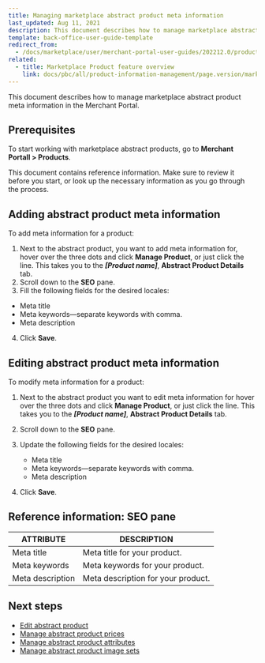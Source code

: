 ```yaml
---
title: Managing marketplace abstract product meta information
last_updated: Aug 11, 2021
description: This document describes how to manage marketplace abstract product meta information in the Merchant Portal.
template: back-office-user-guide-template
redirect_from:
  - /docs/marketplace/user/merchant-portal-user-guides/202212.0/products/abstract-products/manageing-marketplace-abstract-product-meta-information.html
related:
  - title: Marketplace Product feature overview
    link: docs/pbc/all/product-information-management/page.version/marketplace/marketplace-product-feature-overview.html
---
```


This document describes how to manage marketplace abstract product meta information in the Merchant Portal.

## Prerequisites

To start working with marketplace abstract products, go to **Merchant Portall&nbsp;<span aria-label="and then">></span> Products**.

This document contains reference information. Make sure to review it before you start, or look up the necessary information as you go through the process.

## Adding abstract product meta information

To add meta information for a product:

1. Next to the abstract product, you want to add meta information for, hover over the three dots and click **Manage Product**, or just click the line. This takes you to the **_[Product name]_**, **Abstract Product Details** tab.
2. Scroll down to the **SEO** pane.
3. Fill the following fields for the desired locales:
  * Meta title
  * Meta keywords—separate keywords with comma.
  * Meta description
4. Click **Save**.  

## Editing abstract product meta information

To modify meta information for a product:

1. Next to the abstract product you want to edit meta information for hover over the three dots and click **Manage Product**, or just click the line. This takes you to the **_[Product name]_**, **Abstract Product Details** tab.
2. Scroll down to the **SEO** pane.
3. Update the following fields for the desired locales:
    - Meta title
    - Meta keywords—separate keywords with comma.
    - Meta description

4. Click **Save**.  

## Reference information: SEO pane

| ATTRIBUTE        | DESCRIPTION                        |
| ---------------- | ---------------------------------- |
| Meta title       | Meta title for your product.       |
| Meta keywords    | Meta keywords for your product.    |
| Meta description | Meta description for your product. |

## Next steps

- [Edit abstract product](/docs/pbc/all/product-information-management/{{page.version}}/marketplace/manage-in-the-merchant-portal/abstract-products/manage-marketplace-abstract-products.html)
- [Manage abstract product prices](/docs/pbc/all/product-information-management/{{page.version}}/marketplace/manage-in-the-merchant-portal/abstract-products/manage-marketplace-abstract-product-prices.html)
- [Manage abstract product attributes](/docs/pbc/all/product-information-management/{{page.version}}/marketplace/manage-in-the-merchant-portal/abstract-products/manage-marketplace-abstract-product-attributes.html)
- [Manage abstract product image sets](/docs/pbc/all/product-information-management/{{page.version}}/marketplace/manage-in-the-merchant-portal/abstract-products/manage-marketplace-abstract-product-image-sets.html)
